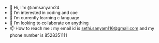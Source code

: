 - 👋 Hi, I’m @iamsanyam24
- 👀 I’m interested in coding and coe
- 🌱 I’m currently learning c language 
- 💞️ I’m looking to collaborate on anything 
- 📫 How to reach me : my email id is sethi.sanyam116@gmail.com and my phone number is 8528351111

<!---
iamsanyam24/iamsanyam24 is a ✨ special ✨ repository because its `README.md` (this file) appears on your GitHub profile.
You can click the Preview link to take a look at your changes.
--->

